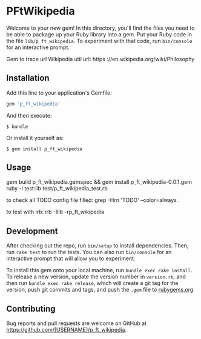 # PFtWikipedia

Welcome to your new gem! In this directory, you'll find the files you need to be able to package up your Ruby library into a gem. Put your Ruby code in the file `lib/p_ft_wikipedia`. To experiment with that code, run `bin/console` for an interactive prompt.

Gem to trace url Wikipedia util url:
https ://en.wikipedia.org/wiki/Philosophy

## Installation

Add this line to your application's Gemfile:

```ruby
gem 'p_ft_wikipedia'
```

And then execute:

    $ bundle

Or install it yourself as:

    $ gem install p_ft_wikipedia

## Usage

gem build p_ft_wikipedia.gemspec && gem install p_ft_wikipedia-0.0.1.gem
ruby -I test:lib test/p_ft_wikipedia_test.rb

to check all TODO config file filled:
grep -Hrn 'TODO' –color=always .

to test with irb:
irb -Ilib -rp_ft_wikipedia

## Development

After checking out the repo, run `bin/setup` to install dependencies. Then, run `rake test` to run the tests. You can also run `bin/console` for an interactive prompt that will allow you to experiment.

To install this gem onto your local machine, run `bundle exec rake install`. To release a new version, update the version number in `version.rb`, and then run `bundle exec rake release`, which will create a git tag for the version, push git commits and tags, and push the `.gem` file to [rubygems.org](https://rubygems.org).

## Contributing

Bug reports and pull requests are welcome on GitHub at https://github.com/[USERNAME]/p_ft_wikipedia.
